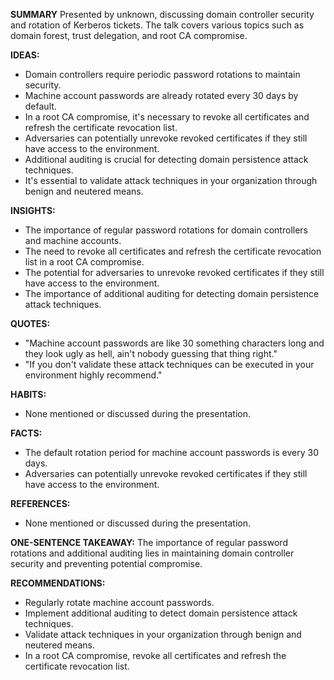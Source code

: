 **SUMMARY**
Presented by unknown, discussing domain controller security and rotation of Kerberos tickets. The talk covers various topics such as domain forest, trust delegation, and root CA compromise.

**IDEAS:**
* Domain controllers require periodic password rotations to maintain security.
* Machine account passwords are already rotated every 30 days by default.
* In a root CA compromise, it's necessary to revoke all certificates and refresh the certificate revocation list.
* Adversaries can potentially unrevoke revoked certificates if they still have access to the environment.
* Additional auditing is crucial for detecting domain persistence attack techniques.
* It's essential to validate attack techniques in your organization through benign and neutered means.

**INSIGHTS:**
* The importance of regular password rotations for domain controllers and machine accounts.
* The need to revoke all certificates and refresh the certificate revocation list in a root CA compromise.
* The potential for adversaries to unrevoke revoked certificates if they still have access to the environment.
* The importance of additional auditing for detecting domain persistence attack techniques.

**QUOTES:**
* "Machine account passwords are like 30 something characters long and they look ugly as hell, ain't nobody guessing that thing right."
* "If you don't validate these attack techniques can be executed in your environment highly recommend."

**HABITS:**
* None mentioned or discussed during the presentation.

**FACTS:**
* The default rotation period for machine account passwords is every 30 days.
* Adversaries can potentially unrevoke revoked certificates if they still have access to the environment.

**REFERENCES:**
* None mentioned or discussed during the presentation.

**ONE-SENTENCE TAKEAWAY:**
The importance of regular password rotations and additional auditing lies in maintaining domain controller security and preventing potential compromise.

**RECOMMENDATIONS:**
* Regularly rotate machine account passwords.
* Implement additional auditing to detect domain persistence attack techniques.
* Validate attack techniques in your organization through benign and neutered means.
* In a root CA compromise, revoke all certificates and refresh the certificate revocation list.

